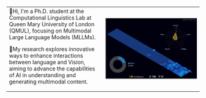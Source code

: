 <table style="border-collapse: collapse; border: none;">
<tr>
  <td width="50%">
  👋Hi, I'm a Ph.D. student at the Computational Linguistics Lab at Queen Mary University of London (QMUL), focusing on Multimodal Large Language Models (MLLMs). 

  🎯My research explores innovative ways to enhance interactions between language and Vision, aiming to advance the capabilities of AI in understanding and generating multimodal content.
  </td>
  <td width="50%">
    <picture>
      <source media="(prefers-color-scheme: dark)" srcset="./profile-3d-contrib/profile-night-view.svg" />
      <source media="(prefers-color-scheme: light)" srcset="./profile-3d-contrib/profile-south-season-animate.svg" />
      <img src="./profile-3d-contrib/profile-night-view.svg" />
      <!-- <img src="./github-metrics/isocalendar.svg"> -->
    </picture>
  </td>
  
</tr>
</table>
